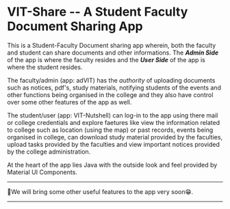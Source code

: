 # VIT-Share -- A Student Faculty Document Sharing App
This is a Student-Faculty Document sharing app wherein, both the faculty and student can share documents and other informations. 
The <b><em>Admin Side</em></b> of the app is where the faculty resides and the <b><em>User Side</em></b> of the app is where the student resides.

The faculty/admin (app: adVIT) has the <em>authority</em> of uploading documents such as notices, pdf's, study materials, notifying students of the events and other functions being organised in the college and they also have control over some other features of the app as well.

The student/user (app: VIT-Nutshell) can log-in to the app using there mail or college credentials and explore faetures like view the information related to college such as location (using the map) or past records, events being organised in college, can download study material provided by the faculties, upload tasks provided by the faculties and view important notices provided by the college administration.

At the heart of the app lies Java with the outside look and feel provided by Material UI Components.

*********************************************************************
🚧We will bring some other useful features to the app very soon😁.
*********************************************************************
